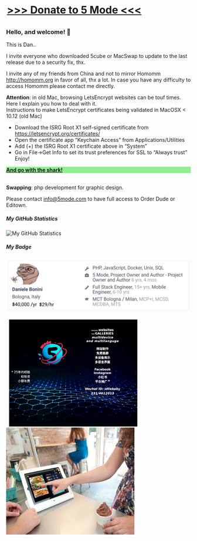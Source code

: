 <div style="width:500px; margin:auto; margin-top:0px; position:relative; top:-10px;">
	<H1><a href="http://5md.at/l/dona1" targt="_blank">&gt;&gt;&gt;&nbsp;Donate to 5 Mode&nbsp;&lt;&lt;&lt;</a></H1>
</div>

### Hello, and welcome! 👋
This is Dan..  

I invite everyone who downloaded 5cube or MacSwap to update to the last release due to a security fix, thx.

I invite any of my friends from China and not to mirror Homomm http://homomm.org in favor of all, thx a lot. In case you have any difficulty to access Homomm please contact me directly.

<b>Attention</b>: in old Mac, browsing LetsEncrypt websites can be touf times. Here I explain you how to deal with it.  
Instructions to make LetsEncrypt certificates being validated in MacOSX < 10.12 (old Mac)  
- Download the ISRG Root X1 self-signed certificate from https://letsencrypt.org/certificates/  
- Open the certificate app “Keychain Access” from Applications/Utilities  
- Add (+) the ISRG Root X1 certificate above in “System”  
- Go in File->Get Info to set its trust preferences for SSL to “Always trust”  
Enjoy!

<div style="font-weight:900;color:blue;background-color:lightgreen;">
<a href="https://m.do.co/c/c85e9d7bd946" style="font-weight:900" target="_blank"><b>And go with the shark!</b></a><br>
</div>	

<br>

<b>Swapping</b>: php development for graphic design.  
  
Please contact info@5mode.com to have full access to Order Dude or Editown.  

##### My GitHub Statistics

![My GitHub Statistics](https://github-readme-stats.vercel.app/api?username=par7133&show_icons=true&count_private=true&hide_title=true)  

##### My Badge
<img src="/badge_github.jpg"><br><br>
&nbsp;&nbsp;<a href="http://demo.5mode.com"><img src="/wechat1_lo.jpg" width="350"></a>&nbsp;&nbsp;&nbsp;&nbsp;&nbsp;&nbsp;&nbsp;<a href="http://orderdu.de"><img src="/orderman_ad_lo.jpg" width="350" height="292"></a>


   

